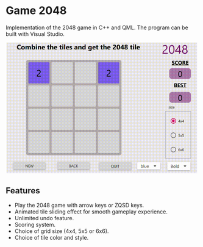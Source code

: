 # Game 2048

Implementation of the 2048 game in C++ and QML. The program can be built with Visual Studio.

<p align="center">
    <img src="demo/demo.gif" width=500/>
</p>

## Features

- Play the 2048 game with arrow keys or ZQSD keys.
- Animated tile sliding effect for smooth gameplay experience.
- Unlimited undo feature.
- Scoring system.
- Choice of grid size (4x4, 5x5 or 6x6).
- Choice of tile color and style.